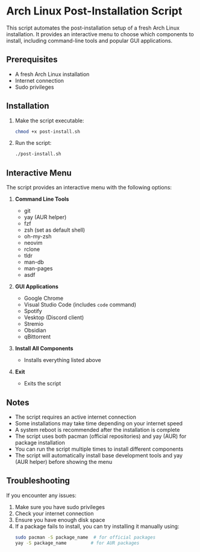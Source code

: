 # Arch Linux Post-Installation Script

This script automates the post-installation setup of a fresh Arch Linux installation. It provides an interactive menu to choose which components to install, including command-line tools and popular GUI applications.

## Prerequisites

- A fresh Arch Linux installation
- Internet connection
- Sudo privileges

## Installation

1. Make the script executable:
   ```bash
   chmod +x post-install.sh
   ```

2. Run the script:
   ```bash
   ./post-install.sh
   ```

## Interactive Menu

The script provides an interactive menu with the following options:

1. **Command Line Tools**
   - git
   - yay (AUR helper)
   - fzf
   - zsh (set as default shell)
   - oh-my-zsh
   - neovim
   - rclone
   - tldr
   - man-db
   - man-pages
   - asdf

2. **GUI Applications**
   - Google Chrome
   - Visual Studio Code (includes `code` command)
   - Spotify
   - Vesktop (Discord client)
   - Stremio
   - Obsidian
   - qBittorrent

3. **Install All Components**
   - Installs everything listed above

4. **Exit**
   - Exits the script

## Notes

- The script requires an active internet connection
- Some installations may take time depending on your internet speed
- A system reboot is recommended after the installation is complete
- The script uses both pacman (official repositories) and yay (AUR) for package installation
- You can run the script multiple times to install different components
- The script will automatically install base development tools and yay (AUR helper) before showing the menu

## Troubleshooting

If you encounter any issues:

1. Make sure you have sudo privileges
2. Check your internet connection
3. Ensure you have enough disk space
4. If a package fails to install, you can try installing it manually using:
   ```bash
   sudo pacman -S package_name  # for official packages
   yay -S package_name         # for AUR packages
   ```
